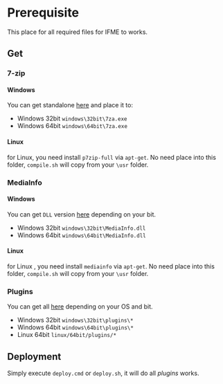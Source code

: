 # Prerequisite
This place for all required files for IFME to works.

## Get
### 7-zip
#### Windows
You can get standalone [here](http://www.7-zip.org/download.html) and place it to:

* Windows 32bit `windows\32bit\7za.exe`
* Windows 64bit `windows\64bit\7za.exe`

#### Linux
for Linux, you need install `p7zip-full` via `apt-get`. No need place into this folder, `compile.sh` will copy from your `\usr` folder.

### MediaInfo
#### Windows
You can get `DLL` version [here](https://mediaarea.net/en/MediaInfo/Download/Windows) depending on your bit.

* Windows 32bit `windows\32bit\MediaInfo.dll`
* Windows 64bit `windows\64bit\MediaInfo.dll`

#### Linux
for Linux , you need install `mediainfo` via `apt-get`. No need place into this folder, `compile.sh` will copy from your `\usr` folder.

### Plugins
You can get all [here](https://sourceforge.net/projects/ifme/files/plugins/) depending on your OS and bit.

* Windows 32bit `windows\32bit\plugins\*`
* Windows 64bit `windows\64bit\plugins\*`
* Linux 64bit `linux/64bit/plugins/*`

## Deployment
Simply execute `deploy.cmd` or `deploy.sh`, it will do all *plugins* works.